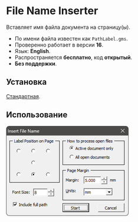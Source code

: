 # File Name Inserter

Вставляет имя файла документа на страницу(ы).

- По имени файла известен как `PathLabel.gms`.
- Проверенно работает в версии **16**.
- Язык: **English**.
- Распространяется **бесплатно**, код **открытый**.
- **Без поддержки**.

## Установка

[Стандартная](../../articles/installation.md).

## Использование

![UI](assets/image.png)